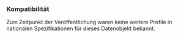 ### Kompatibilität

Zum Zeitpunkt der Veröffentlichung waren keine weitere Profile in nationalen Spezifikationen für dieses Datenobjekt bekannt.